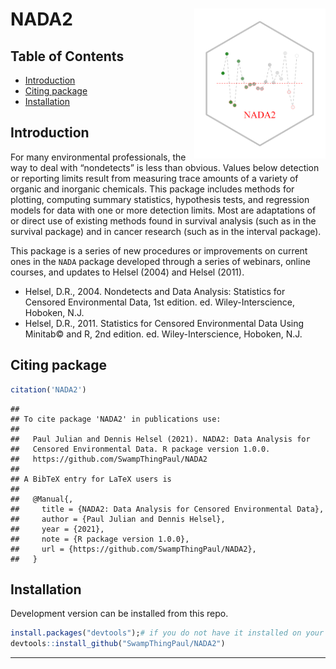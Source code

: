 NADA2 <img src='./hex/NADA2_hex.png' align='right' height = '240'/>
================

## Table of Contents

-   [Introduction](#intro)
-   [Citing package](#cite)
-   [Installation](#install)

## Introduction <a name="intro"></a>

For many environmental professionals, the way to deal with “nondetects”
is less than obvious. Values below detection or reporting limits result
from measuring trace amounts of a variety of organic and inorganic
chemicals. This package includes methods for plotting, computing summary
statistics, hypothesis tests, and regression models for data with one or
more detection limits. Most are adaptations of or direct use of existing
methods found in survival analysis (such as in the survival package) and
in cancer research (such as in the interval package).

This package is a series of new procedures or improvements on current
ones in the `NADA` package developed through a series of webinars,
online courses, and updates to Helsel (2004) and Helsel (2011).

-   Helsel, D.R., 2004. Nondetects and Data Analysis: Statistics for
    Censored Environmental Data, 1st edition. ed. Wiley-Interscience,
    Hoboken, N.J.
-   Helsel, D.R., 2011. Statistics for Censored Environmental Data Using
    Minitab© and R, 2nd edition. ed. Wiley-Interscience, Hoboken, N.J.

## Citing package <a name="cite"></a>

``` r
citation('NADA2')
```

    ## 
    ## To cite package 'NADA2' in publications use:
    ## 
    ##   Paul Julian and Dennis Helsel (2021). NADA2: Data Analysis for
    ##   Censored Environmental Data. R package version 1.0.0.
    ##   https://github.com/SwampThingPaul/NADA2
    ## 
    ## A BibTeX entry for LaTeX users is
    ## 
    ##   @Manual{,
    ##     title = {NADA2: Data Analysis for Censored Environmental Data},
    ##     author = {Paul Julian and Dennis Helsel},
    ##     year = {2021},
    ##     note = {R package version 1.0.0},
    ##     url = {https://github.com/SwampThingPaul/NADA2},
    ##   }

## Installation <a name="install"></a>

Development version can be installed from this repo.

``` r
install.packages("devtools");# if you do not have it installed on your PC
devtools::install_github("SwampThingPaul/NADA2")
```

------------------------------------------------------------------------
